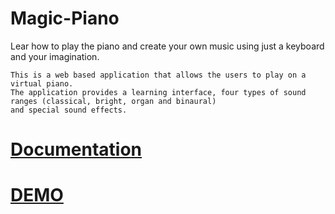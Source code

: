 # Magic-Piano 
Lear how to play the piano and create your own music using just a keyboard and your imagination.

    This is a web based application that allows the users to play on a virtual piano. 
    The application provides a learning interface, four types of sound ranges (classical, bright, organ and binaural) 
    and special sound effects.
    
# [Documentation](https://github.com/RaduPelin/Magic-Piano/blob/master/Documentation.pdf)    
# [DEMO](https://www.youtube.com/watch?v=q-6hSwUoyGs)
  
